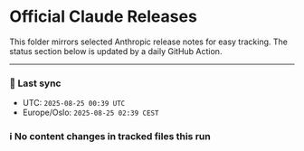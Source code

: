 # Official Claude Releases

This folder mirrors selected Anthropic release notes for easy tracking.
The status section below is updated by a daily GitHub Action.


---

<!-- sync-status:start -->

### 🔄 Last sync
- UTC: `2025-08-25 00:39 UTC`
- Europe/Oslo: `2025-08-25 02:39 CEST`

### ℹ️ No content changes in tracked files this run

<!-- sync-status:end -->





